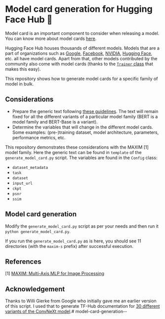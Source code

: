 # Model card generation for Hugging Face Hub 🤗

Model card is an important component to consider when releasing a model. You
can know more about model cards [here](https://huggingface.co/course/chapter4/4?fw=pt).

Hugging Face Hub houses thousands of different models. Models that are a part of organizations such as 
[Google](https://hf.co/google/), [Facebook](https://hf.co/facebook/), [NVIDIA](https://hf.co/nvidia/),
[Hugging Face](https://hf.co/huggingface/), etc. all have model cards. Apart from that, other models contributed
by the community also come with model cards (thanks to the
[`Trainer` class](https://huggingface.co/docs/transformers/main_classes/trainer) that makes this easy). 

This repository shows how to generate model cards for a specific family of model in bulk. 

## Considerations

* Prepare the generic text following [these guidelines](https://huggingface.co/course/chapter4/4?fw=pt). The
text will remain fixed for all the different variants of a particular model family
(BERT is a model family and BERT-Base is a variant).
* Determine the variables that will change in the different model cards. Some
examples: (pre-)training dataset, model architecture, parameters, performance metrics, etc. 

This repository demonstrates these considerations with the MAXIM [1] model family. Here the
generic text can be found in `template` of the `generate_model_card.py` script. The
variables are found in the `Config` class:

* `dataset_metadata`
* `task` 
* `dataset` 
* `input_url` 
* `ckpt` 
* `psnr` 
* `ssim`

## Model card generation

Modify the `generate_model_card.py` script as per your needs and then run it `python generate_model_card.py`. 

If you run the `generate_model_card.py` as is here, you should see 11 directories
(with the `maxim-s` prefix) after successful execution. 

## References

[1] [MAXIM: Multi-Axis MLP for Image Processing](https://arxiv.org/abs/2201.02973)

## Acknowledgement

Thanks to Willi Gierke from Google who initially gave me an earlier version of this script.
I used that to generate TF-Hub documentation for
[30 different variants of the ConvNeXt model](https://tfhub.dev/sayakpaul/collections/convnext/1).# model-card-generation--
